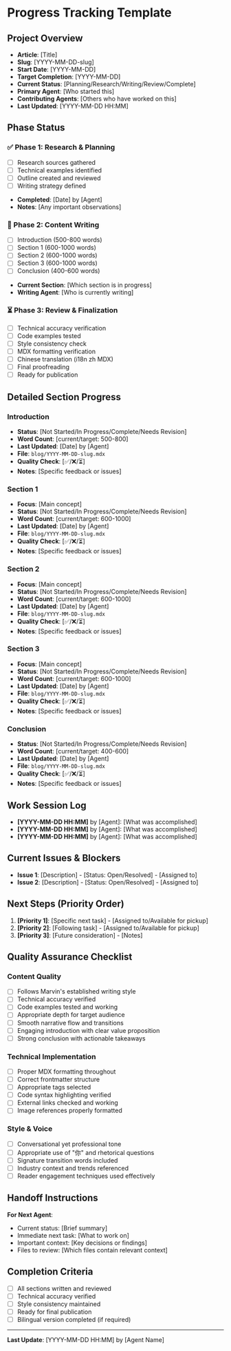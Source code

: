 # Progress Tracking Template

## Project Overview
- **Article**: [Title]
- **Slug**: [YYYY-MM-DD-slug]
- **Start Date**: [YYYY-MM-DD]
- **Target Completion**: [YYYY-MM-DD]
- **Current Status**: [Planning/Research/Writing/Review/Complete]
- **Primary Agent**: [Who started this]
- **Contributing Agents**: [Others who have worked on this]
- **Last Updated**: [YYYY-MM-DD HH:MM]

## Phase Status

### ✅ Phase 1: Research & Planning
- [ ] Research sources gathered
- [ ] Technical examples identified
- [ ] Outline created and reviewed
- [ ] Writing strategy defined
- **Completed**: [Date] by [Agent]
- **Notes**: [Any important observations]

### 🔄 Phase 2: Content Writing
- [ ] Introduction (500-800 words)
- [ ] Section 1 (600-1000 words)
- [ ] Section 2 (600-1000 words)
- [ ] Section 3 (600-1000 words)
- [ ] Conclusion (400-600 words)
- **Current Section**: [Which section is in progress]
- **Writing Agent**: [Who is currently writing]

### ⏳ Phase 3: Review & Finalization
- [ ] Technical accuracy verification
- [ ] Code examples tested
- [ ] Style consistency check
- [ ] MDX formatting verification
- [ ] Chinese translation (i18n zh MDX)
- [ ] Final proofreading
- [ ] Ready for publication

## Detailed Section Progress

### Introduction
- **Status**: [Not Started/In Progress/Complete/Needs Revision]
- **Word Count**: [current/target: 500-800]
- **Last Updated**: [Date] by [Agent]
- **File**: `blog/YYYY-MM-DD-slug.mdx`
- **Quality Check**: [✅/❌/⏳]
- **Notes**: [Specific feedback or issues]

### Section 1
- **Focus**: [Main concept]
- **Status**: [Not Started/In Progress/Complete/Needs Revision]
- **Word Count**: [current/target: 600-1000]
- **Last Updated**: [Date] by [Agent]
- **File**: `blog/YYYY-MM-DD-slug.mdx`
- **Quality Check**: [✅/❌/⏳]
- **Notes**: [Specific feedback or issues]

### Section 2
- **Focus**: [Main concept]
- **Status**: [Not Started/In Progress/Complete/Needs Revision]
- **Word Count**: [current/target: 600-1000]
- **Last Updated**: [Date] by [Agent]
- **File**: `blog/YYYY-MM-DD-slug.mdx`
- **Quality Check**: [✅/❌/⏳]
- **Notes**: [Specific feedback or issues]

### Section 3
- **Focus**: [Main concept]
- **Status**: [Not Started/In Progress/Complete/Needs Revision]
- **Word Count**: [current/target: 600-1000]
- **Last Updated**: [Date] by [Agent]
- **File**: `blog/YYYY-MM-DD-slug.mdx`
- **Quality Check**: [✅/❌/⏳]
- **Notes**: [Specific feedback or issues]

### Conclusion
- **Status**: [Not Started/In Progress/Complete/Needs Revision]
- **Word Count**: [current/target: 400-600]
- **Last Updated**: [Date] by [Agent]
- **File**: `blog/YYYY-MM-DD-slug.mdx`
- **Quality Check**: [✅/❌/⏳]
- **Notes**: [Specific feedback or issues]

## Work Session Log
- **[YYYY-MM-DD HH:MM]** by [Agent]: [What was accomplished]
- **[YYYY-MM-DD HH:MM]** by [Agent]: [What was accomplished]
- **[YYYY-MM-DD HH:MM]** by [Agent]: [What was accomplished]

## Current Issues & Blockers
- **Issue 1**: [Description] - [Status: Open/Resolved] - [Assigned to]
- **Issue 2**: [Description] - [Status: Open/Resolved] - [Assigned to]

## Next Steps (Priority Order)
1. **[Priority 1]**: [Specific next task] - [Assigned to/Available for pickup]
2. **[Priority 2]**: [Following task] - [Assigned to/Available for pickup]
3. **[Priority 3]**: [Future consideration] - [Notes]

## Quality Assurance Checklist

### Content Quality
- [ ] Follows Marvin's established writing style
- [ ] Technical accuracy verified
- [ ] Code examples tested and working
- [ ] Appropriate depth for target audience
- [ ] Smooth narrative flow and transitions
- [ ] Engaging introduction with clear value proposition
- [ ] Strong conclusion with actionable takeaways

### Technical Implementation
- [ ] Proper MDX formatting throughout
- [ ] Correct frontmatter structure
- [ ] Appropriate tags selected
- [ ] Code syntax highlighting verified
- [ ] External links checked and working
- [ ] Image references properly formatted

### Style & Voice
- [ ] Conversational yet professional tone
- [ ] Appropriate use of "你" and rhetorical questions
- [ ] Signature transition words included
- [ ] Industry context and trends referenced
- [ ] Reader engagement techniques used effectively

## Handoff Instructions
**For Next Agent**:
- Current status: [Brief summary]
- Immediate next task: [What to work on]
- Important context: [Key decisions or findings]
- Files to review: [Which files contain relevant context]

## Completion Criteria
- [ ] All sections written and reviewed
- [ ] Technical accuracy verified
- [ ] Style consistency maintained
- [ ] Ready for final publication
- [ ] Bilingual version completed (if required)

---
**Last Update**: [YYYY-MM-DD HH:MM] by [Agent Name]
